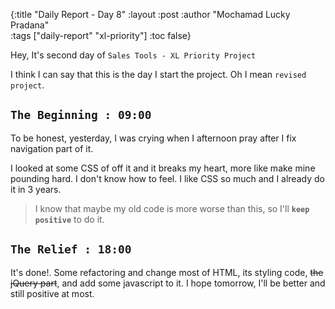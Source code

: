 {:title "Daily Report - Day 8"
 :layout :post
 :author "Mochamad Lucky Pradana"   
 :tags  ["daily-report" "xl-priority"]
 :toc false}


Hey, It's second day of `Sales Tools - XL Priority Project`

I think I can say that this is the day I start the project. Oh I mean `revised project`.  

## `The Beginning : 09:00`
To be honest, yesterday, I was crying when I afternoon pray after I fix navigation part of it.

I looked at some CSS of off it and it breaks my heart, more like make mine pounding hard. I don't know how to feel. I like CSS so much and I already do it in 3 years.

> I know that maybe my old code is more worse than this, so I'll **`keep positive`** to do it.  

## `The Relief : 18:00`
It's done!. Some refactoring and change most of HTML, its styling code, ~~the jQuery part~~, and add some javascript to it. I hope tomorrow, I'll be better and still positive at most.  
